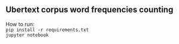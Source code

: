 ## Ubertext corpus word frequencies counting
How to run:  
`pip install -r requirements.txt`  
`jupyter notebook`
